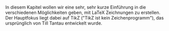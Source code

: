 In diesem Kapitel wollen wir eine sehr, sehr kurze Einführung in die verschiedenen Möglichkeiten geben, mit LaTeX Zeichnungen zu erstellen. 
Der Hauptfokus liegt dabei auf TikZ ("TikZ ist kein Zeichenprogramm"), das ursprünglich von Till Tantau entwickelt wurde. 
